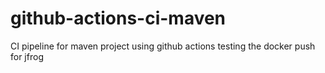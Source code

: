 # github-actions-ci-maven
CI pipeline for maven project using github actions
testing the docker push for jfrog
